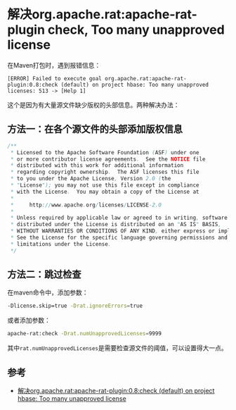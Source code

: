 # 解决org.apache.rat:apache-rat-plugin check, Too many unapproved license

在Maven打包时，遇到报错信息：

````
[ERROR] Failed to execute goal org.apache.rat:apache-rat-plugin:0.8:check (default) on project hbase: Too many unapproved licenses: 513 -> [Help 1]
````
这个是因为有大量源文件缺少版权的头部信息。两种解决办法：

## 方法一：在各个源文件的头部添加版权信息
````java
/**
 * Licensed to the Apache Software Foundation (ASF) under one
 * or more contributor license agreements.  See the NOTICE file
 * distributed with this work for additional information
 * regarding copyright ownership.  The ASF licenses this file
 * to you under the Apache License, Version 2.0 (the
 * "License"); you may not use this file except in compliance
 * with the License.  You may obtain a copy of the License at
 *
 *     http://www.apache.org/licenses/LICENSE-2.0
 *
 * Unless required by applicable law or agreed to in writing, software
 * distributed under the License is distributed on an "AS IS" BASIS,
 * WITHOUT WARRANTIES OR CONDITIONS OF ANY KIND, either express or implied.
 * See the License for the specific language governing permissions and
 * limitations under the License.
 */
````

## 方法二：跳过检查
在maven命令中，添加参数：
````bash
-Dlicense.skip=true -Drat.ignoreErrors=true 
````
或者添加参数：
````bash
apache-rat:check -Drat.numUnapprovedLicenses=9999
````
其中`rat.numUnapprovedLicenses`是需要检查源文件的阈值，可以设置得大一点。

## 参考
- [解决org.apache.rat:apache-rat-plugin:0.8:check (default) on project hbase: Too many unapproved license](https://blog.csdn.net/plgy_Y/article/details/78098285)